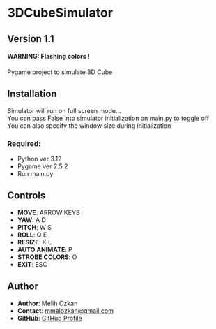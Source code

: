 # 3DCubeSimulator
## Version 1.1

#### WARNING: Flashing colors !

Pygame project to simulate 3D Cube

## Installation
Simulator will run on full screen mode...   
You can pass False into simulator initialization on main.py to toggle off   
You can also specify the window size during initialization
### **Required**:
- Python ver 3.12
- Pygame ver 2.5.2
- Run main.py
## Controls
- **MOVE**: ARROW KEYS
- **YAW**: A D
- **PITCH**: W S
- **ROLL**: Q E
- **RESIZE**: K L
- **AUTO ANIMATE**: P
- **STROBE COLORS**: O
- **EXIT**: ESC


## Author
- **Author**: Melih Ozkan
- **Contact**: mmelozkan@gmail.com
- **GitHub**: [GitHub Profile](https://github.com/MMelihOzkan)
